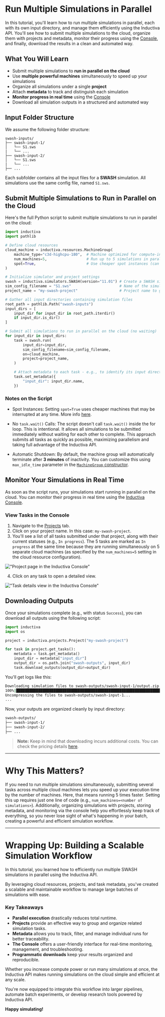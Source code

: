 # Run Multiple Simulations in Parallel

In this tutorial, you'll learn how to run multiple simulations in parallel, each with
its own input directory, and manage them efficiently using the Inductiva API.
You'll see how to submit multiple simulations to the cloud, organize them
with projects and metadata, monitor their progress using the
[Console](https://console.inductiva.ai/dashboard), and finally, download the results in a
clean and automated way.

## What You Will Learn

- Submit multiple simulations to **run in parallel on the cloud**
- Use **multiple powerful machines** simultaneously to speed up your simulations
- Organize all simulations under a single **project**
- Attach **metadata** to track and distinguish each simulation
- **Monitor progress in real time** using the [Console](https://console.inductiva.ai/dashboard)
- Download all simulation outputs in a structured and automated way

## Input Folder Structure

We assume the following folder structure:

```
swash-inputs/
├── swash-input-1/
│   └── S1.sws
|   └── ...
├── swash-input-2/
│   └── S1.sws
|   └── ...
├── ...
```

Each subfolder contains all the input files for a **SWASH** simulation.
All simulations use the same config file, named `S1.sws`.

## Submit Multiple Simulations to Run in Parallel on the Cloud

Here's the full Python script to submit multiple simulations to run in parallel on the cloud:

```python
import inductiva
import pathlib

# Define cloud resources
cloud_machine = inductiva.resources.MachineGroup(
    machine_type="c3d-highcpu-180",  # Machine optimized for compute-intensive tasks
    num_machines=5,                  # Run up to 5 simulations in parallel on the cloud
    spot=True,                       # Use cheaper spot instances (can be interrupted)
)

# Initialize simulator and project settings
swash = inductiva.simulators.SWASH(version="11.01") # Create a SWASH simulator instance
sim_config_filename = "S1.sws"                      # Name of the simulation config file
project_name = "my-swash-project"                   # Project name to group all submitted tasks

# Gather all input directories containing simulation files
root_path = pathlib.Path("swash-inputs")
input_dirs = [
    input_dir for input_dir in root_path.iterdir()
    if input_dir.is_dir()
]

# Submit all simulations to run in parallel on the cloud (no waiting)
for input_dir in input_dirs:
    task = swash.run(
        input_dir=input_dir,
        sim_config_filename=sim_config_filename,
        on=cloud_machine,
        project=project_name,
    )

    # Attach metadata to each task - e.g., to identify its input directory later
    task.set_metadata({
        "input_dir": input_dir.name,
    })
```

### Notes on the Script

- Spot Instances: Setting `spot=True` uses cheaper machines that may be interrupted at any time.
More info [here](https://cloud.google.com/compute/docs/instances/spot).

- No `task.wait()` Calls: The script doesn't call `task.wait()` inside the for loop. This is intentional.
It allows all simulations to be submitted immediately without waiting for each other to complete.
This approach submits all tasks as quickly as possible, maximizing parallelism and taking full advantage
of the Inductiva API.

- Automatic Shutdown: By default, the machine group will automatically terminate after **3 minutes** of inactivity.
You can customize this using `max_idle_time` parameter in the [`MachineGroup` constructor](https://inductiva.ai/guides/documentation/api/inductiva.resources#inductiva.resources.machine_groups.MachineGroup).

## Monitor Your Simulations in Real Time

As soon as the script runs, your simulations start running in parallel on the cloud.
You can monitor their progress in real time using the [Inductiva Console](https://console.inductiva.ai/dashboard).

### View Tasks in the Console

1. Navigate to the [Projects](https://console.inductiva.ai/projects/projects) tab.
2. Click on your project name. In this case: `my-swash-project`.
3. You'll see a list of all tasks submitted under that project, along with their current statuses (e.g., `In progress`). 
The 5 tasks are marked as `In progress` at the same time because they are running simultaneously on 5 separate cloud machines
(as specified by the `num_machines=5` setting in the cloud resource configuration).

!["Project page in the Inductiva Console"](./_static/console-project.png)

4. Click on any task to open a detailed view.

!["Task details view in the Inductiva Console"](./_static/console-task.png)

## Downloading Outputs

Once your simulations complete (e.g., with status `Success`), you can download all outputs using the following script:

```python
import inductiva
import os

project = inductiva.projects.Project("my-swash-project")

for task in project.get_tasks():
    metadata = task.get_metadata()
    input_dir = metadata["input_dir"]
    output_dir = os.path.join("swash-outputs", input_dir)
    task.download_outputs(output_dir=output_dir)
```

You'll get logs like this:

```bash
Downloading simulation files to swash-outputs/swash-input-1/output.zip...
100%|███████████████████████████████████████████████████████████████████████████| 57.3M/57.3M [00:00<00:00, 73.6MB/s]
Uncompressing the files to swash-outputs/swash-input-1...
...
```

Now, your outputs are organized cleanly by input directory:

```bash
swash-outputs/
├── swash-input-1/
├── swash-input-2/
├── ...
```

> **Note:** Keep in mind that downloading incurs additional costs. You can check the pricing details [here](../../how-it-works/basics/how-much-does-it-cost.md).

---

# Why This Matters?

If you need to run multiple simulations simultaneously, submitting several tasks across multiple cloud machines lets you speed up
your execution time by the number of machines. Here, that means running 5 times faster. Setting this up requires just one line of code 
(e.g., `num_machines=<number of simulations>`). Additionally, organizing simulations with projects, storing metadata, and monitoring
via the console help you effortlessly keep track of everything, so you never lose sight of what's happening in your batch, creating 
a powerful and efficient simulation workflow.

---

# Wrapping Up: Building a Scalable Simulation Workflow

In this tutorial, you learned how to efficiently run multiple SWASH simulations in parallel using the Inductiva API.

By leveraging cloud resources, projects, and task metadata, you've created a scalable and maintainable workflow to manage large batches of simulations with ease.

### Key Takeaways

- **Parallel execution** drastically reduces total runtime.
- **Projects** provide an effective way to group and organize related simulation tasks.
- **Metadata** allows you to track, filter, and manage individual runs for better traceability.
- **The Console** offers a user-friendly interface for real-time monitoring, management, and troubleshooting.
- **Programmatic downloads** keep your results organized and reproducible.

Whether you increase compute power or run many simulations at once, the Inductiva API makes running simulations on the cloud simple and efficient at any scale.

You're now equipped to integrate this workflow into larger pipelines, automate batch experiments, or develop research tools powered by Inductiva API.

**Happy simulating!**

